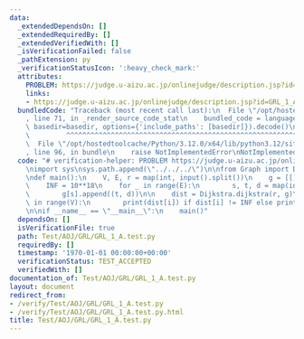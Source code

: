 ```yaml
---
data:
  _extendedDependsOn: []
  _extendedRequiredBy: []
  _extendedVerifiedWith: []
  _isVerificationFailed: false
  _pathExtension: py
  _verificationStatusIcon: ':heavy_check_mark:'
  attributes:
    PROBLEM: https://judge.u-aizu.ac.jp/onlinejudge/description.jsp?id=GRL_1_A
    links:
    - https://judge.u-aizu.ac.jp/onlinejudge/description.jsp?id=GRL_1_A
  bundledCode: "Traceback (most recent call last):\n  File \"/opt/hostedtoolcache/Python/3.12.0/x64/lib/python3.12/site-packages/onlinejudge_verify/documentation/build.py\"\
    , line 71, in _render_source_code_stat\n    bundled_code = language.bundle(stat.path,\
    \ basedir=basedir, options={'include_paths': [basedir]}).decode()\n          \
    \         ^^^^^^^^^^^^^^^^^^^^^^^^^^^^^^^^^^^^^^^^^^^^^^^^^^^^^^^^^^^^^^^^^^^^^^^^^^^^^^^^^\n\
    \  File \"/opt/hostedtoolcache/Python/3.12.0/x64/lib/python3.12/site-packages/onlinejudge_verify/languages/python.py\"\
    , line 96, in bundle\n    raise NotImplementedError\nNotImplementedError\n"
  code: "# verification-helper: PROBLEM https://judge.u-aizu.ac.jp/onlinejudge/description.jsp?id=GRL_1_A\n\
    \nimport sys\nsys.path.append(\"../../../\")\n\nfrom Graph import Dijkstra\n\n\
    \ndef main():\n    V, E, r = map(int, input().split())\n    g = [[] for _ in range(V)]\n\
    \    INF = 10**18\n    for _ in range(E):\n        s, t, d = map(int, input().split())\n\
    \        g[s].append((t, d))\n\n    dist = Dijkstra.dijkstra(r, g)\n    for i\
    \ in range(V):\n        print(dist[i]) if dist[i] != INF else print(\"INF\")\n\
    \n\nif __name__ == \"__main__\":\n    main()"
  dependsOn: []
  isVerificationFile: true
  path: Test/AOJ/GRL/GRL_1_A.test.py
  requiredBy: []
  timestamp: '1970-01-01 00:00:00+00:00'
  verificationStatus: TEST_ACCEPTED
  verifiedWith: []
documentation_of: Test/AOJ/GRL/GRL_1_A.test.py
layout: document
redirect_from:
- /verify/Test/AOJ/GRL/GRL_1_A.test.py
- /verify/Test/AOJ/GRL/GRL_1_A.test.py.html
title: Test/AOJ/GRL/GRL_1_A.test.py
---
```

